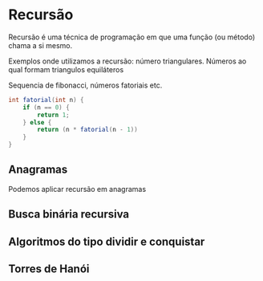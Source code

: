# Recursão

Recursão é uma técnica de programação em que uma função (ou método) chama a si mesmo.

Exemplos onde utilizamos a recursão: número triangulares. Números ao qual formam triangulos equiláteros

Sequencia de fibonacci, números fatoriais etc.

```java
int fatorial(int n) {
    if (n == 0) {
        return 1;
    } else {
        return (n * fatorial(n - 1))
    }
}
```

## Anagramas

Podemos aplicar recursão em anagramas

## Busca binária recursiva

## Algoritmos do tipo dividir e conquistar

## Torres de Hanói
